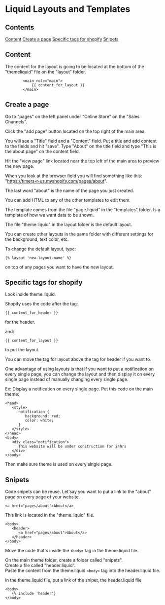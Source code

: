 # Liquid Layouts and Templates

## Contents
[Content](#Content)
[Create a page](#Create-a-page)
[Specific tags for shopify](#Specific-tags-for-shopify)
[Snipets](#Snipets)

## Content
The content for the layout is going to be located at the bottom of the "themeliquid" file on the "layout" folder.

```
        <main role="main">
            {{ content_for_layout }}
        </main>
```

## Create a page

Go to "pages" on the left panel under "Online Store" on the "Sales Channels".  

Click the "add page" button located on the top right of the main area.  

You will see a "Title" field and a "Content" field. Put a title and add content to the fields and hit "save". Type "About" on the title field and type "This is the about page" on the content field.

Hit the "view page" link located near the top left of the main area to preview the new page. 

When you look at the browser field you will find something like this: "https://timers-r-us.myshopify.com/pages/about".  

The last word "about" is the name of the page you just created.  

You can add HTML to any of the other templates to edit them. 

The template comes from the file "page.liquid" in the "templates" folder. Is a template of how we want data to be shown.  

The file "theme.liquid" in the layout folder is the default layout. 

You can create other layouts in the same folder with different settings for the background, text color, etc. 

To change the default layout, type:
```
{% layout 'new-layout-name' %}
```
on top of any pages you want to have the new layout.  

## Specific tags for shopify

Look inside theme.liquid.

Shopify uses the code after the tag:
```
{{ content_for_header }}
``` 
for the header.

and: 
```
{{ content_for_layout }}
```
to put the layout.  

You can move the tag for layout above the tag for header if you want to.  

One advantage of using layouts is that if you want to put a notification on every single page, you can change the layout and then display it on every single page instead of manually changing every single page.

Ex: Display a notification on every single page.
Put this code on the main theme:
```
<head>
   <style>
      notification {
         background: red;
         color: white;
      }
   </style>
</head>
<body>
   <div class="notification">
      This website will be under construction for 24hrs
   </div>
</body>
```  
Then make sure theme is used on every single page.  

## Snipets
Code snipets can be reuse. Let'say you want to put a link to the "about" page on every page of your website.

```
<a href="pages/about">About</a>
```
This link is located in the "theme.liquid" file. 
```
<body>
   <header>
      <a href="pages/about">About</a>
   </header>
</body>
```  

Move the code that's inside the ```<body>``` tag in the theme.liquid file.

On the main theme folder, create a folder called "snipets".  
Create a file called "header.liquid".  
Paste the content from the theme.liquid ```<body>``` tag into the header.liquid file.

In the theme.liquid file, put a link of the snipet, the header.liquid file
```
<body>
   {% include 'header'}
</body>





